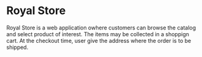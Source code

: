# Royal Store

Royal Store is a web application owhere customers can browse the catalog and select product of interest. The items may be collected in a shoppign cart. At the checkout time, user give the address where the order is to be shipped.  
